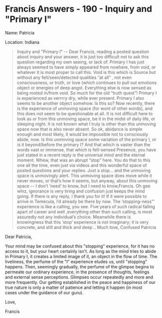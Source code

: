 # Francis Answers - 190 - Inquiry and "Primary I"

Name: Patricia

Location: Indiana

>Inquiry and "Primary I" -- Dear Francis, reading a posted question about inquiry and your answer, it is just too difficult not to ask this question regarding my own seeing, or lack of. Primary I has just always seemed to have simply appeared from nowhere, from void, or whatever it is most proper to call this. Void is this which is Source but without any felt/seen/detected qualities “at all” , not even consciousness, or truth, or love (which continues to pull out emotions object or energies of deep angst. Everything else is now sensed as being rooted in/from void. So much for the old “truth quest”! Primary I is experienced as verrrry dry, while ever present. Primary I also seems to be another object somehow. Is this so? Now recently, there is the experience of unmoving space (for wont of other words), and this does not seem to be questionable at all. It is not difficult here to look as or from this unmoving space, be it in the midst of daily life, or sleeping night. It is not known what I truly is other than this unmoving space now that is also never absent. So ok, abidance is simple enough and most likely, it would be impossible not to consciously abide, now. Is this unmoving space some variation of the primary I, or is it beyond/before the primary I? And that which is vaster than the words vast or immense, that which is felt-sensed Presence, you have just stated in a recent reply is the universal mind and the eternal moment. Whew, that was an abrupt “stop” here. You do that to this one all the time, even just via videos and this wonderful space of posted questions and your replies. Just a stop… and the unmoving space is unmovingly alert. This unmoving space does move while it never moves, or that’s how it seems, but anyway, about this unmoving space -- I don’t ‘need’ to know, but I need to know,Francis. Oh gee whiz, ignorance is very tiring and confusion just keeps the mind going. If there is any reply, I thank you for it! If it were possible to arrive in Temecula, I’d already be there by now. The ‘stopping-ness”’ experience is like a calling, you see. Five years of such radical falling apart of career and well ,everything other than such calling, is most assuredly not any individual’s choice. Meanwhile there is knowingness that this ‘stop’ experience is not imaginary; it is very concrete, and still and thick and deep .. Much love, Confused Patricia

Dear Patricia,

Your mind may be confused about this "stopping" experience, for it has no access to it, but your heart certainly isn't. As long as the mind tries to abide in Primary I, it creates a limited image of it, an object in the flow of time. The liveliness, the perfume of the "I" experience eludes us, until "stopping" happens. Then, seemingly gradually, the perfume of the glimpse begins to permeate our ordinary experience, in the presence of thoughts, feelings and external sense perceptions. Glimpses occur repeatedly and more and more frequently. Our getting established in the peace and happiness of our true nature is only a matter of patience and letting it happen (in most cases under the guidance of our guru).

Love,

Francis

